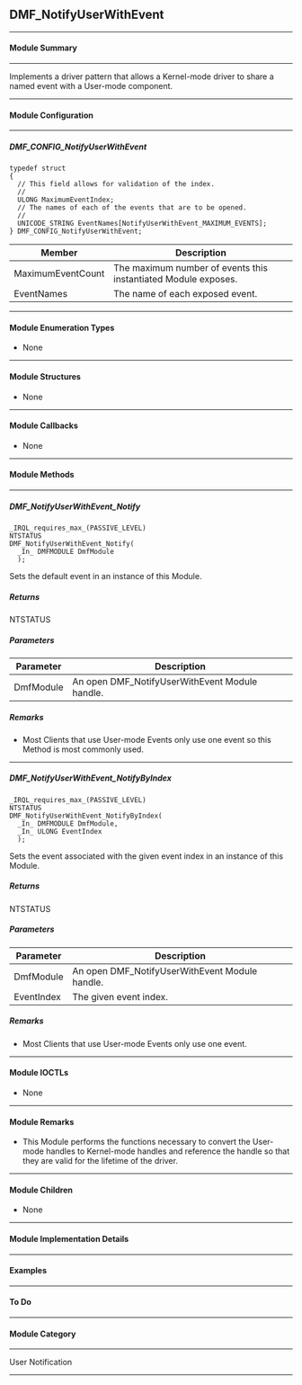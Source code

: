 ## DMF_NotifyUserWithEvent

-----------------------------------------------------------------------------------------------------------------------------------

#### Module Summary

-----------------------------------------------------------------------------------------------------------------------------------

Implements a driver pattern that allows a Kernel-mode driver to share a named event with a User-mode component.

-----------------------------------------------------------------------------------------------------------------------------------

#### Module Configuration

-----------------------------------------------------------------------------------------------------------------------------------
##### DMF_CONFIG_NotifyUserWithEvent
````
typedef struct
{
  // This field allows for validation of the index.
  //
  ULONG MaximumEventIndex;
  // The names of each of the events that are to be opened.
  //
  UNICODE_STRING EventNames[NotifyUserWithEvent_MAXIMUM_EVENTS];
} DMF_CONFIG_NotifyUserWithEvent;
````
Member | Description
----|----
MaximumEventCount | The maximum number of events this instantiated Module exposes.
EventNames | The name of each exposed event.

-----------------------------------------------------------------------------------------------------------------------------------

#### Module Enumeration Types

* None

-----------------------------------------------------------------------------------------------------------------------------------

#### Module Structures

* None

-----------------------------------------------------------------------------------------------------------------------------------

#### Module Callbacks

* None

-----------------------------------------------------------------------------------------------------------------------------------

#### Module Methods

-----------------------------------------------------------------------------------------------------------------------------------

##### DMF_NotifyUserWithEvent_Notify

````
_IRQL_requires_max_(PASSIVE_LEVEL)
NTSTATUS
DMF_NotifyUserWithEvent_Notify(
  _In_ DMFMODULE DmfModule
  );
````

Sets the default event in an instance of this Module.

##### Returns

NTSTATUS

##### Parameters
Parameter | Description
----|----
DmfModule | An open DMF_NotifyUserWithEvent Module handle.

##### Remarks

* Most Clients that use User-mode Events only use one event so this Method is most commonly used.

-----------------------------------------------------------------------------------------------------------------------------------

##### DMF_NotifyUserWithEvent_NotifyByIndex

````
_IRQL_requires_max_(PASSIVE_LEVEL)
NTSTATUS
DMF_NotifyUserWithEvent_NotifyByIndex(
  _In_ DMFMODULE DmfModule,
  _In_ ULONG EventIndex
  );
````

Sets the event associated with the given event index in an instance of this Module.

##### Returns

NTSTATUS

##### Parameters
Parameter | Description
----|----
DmfModule | An open DMF_NotifyUserWithEvent Module handle.
EventIndex | The given event index.

##### Remarks

* Most Clients that use User-mode Events only use one event.

-----------------------------------------------------------------------------------------------------------------------------------

#### Module IOCTLs

* None

-----------------------------------------------------------------------------------------------------------------------------------

#### Module Remarks

* This Module performs the functions necessary to convert the User-mode handles to Kernel-mode handles and reference the handle so that they are valid for the lifetime of the driver.

-----------------------------------------------------------------------------------------------------------------------------------

#### Module Children

* None

-----------------------------------------------------------------------------------------------------------------------------------

#### Module Implementation Details

-----------------------------------------------------------------------------------------------------------------------------------

#### Examples

-----------------------------------------------------------------------------------------------------------------------------------

#### To Do

-----------------------------------------------------------------------------------------------------------------------------------
#### Module Category

-----------------------------------------------------------------------------------------------------------------------------------

User Notification

-----------------------------------------------------------------------------------------------------------------------------------

